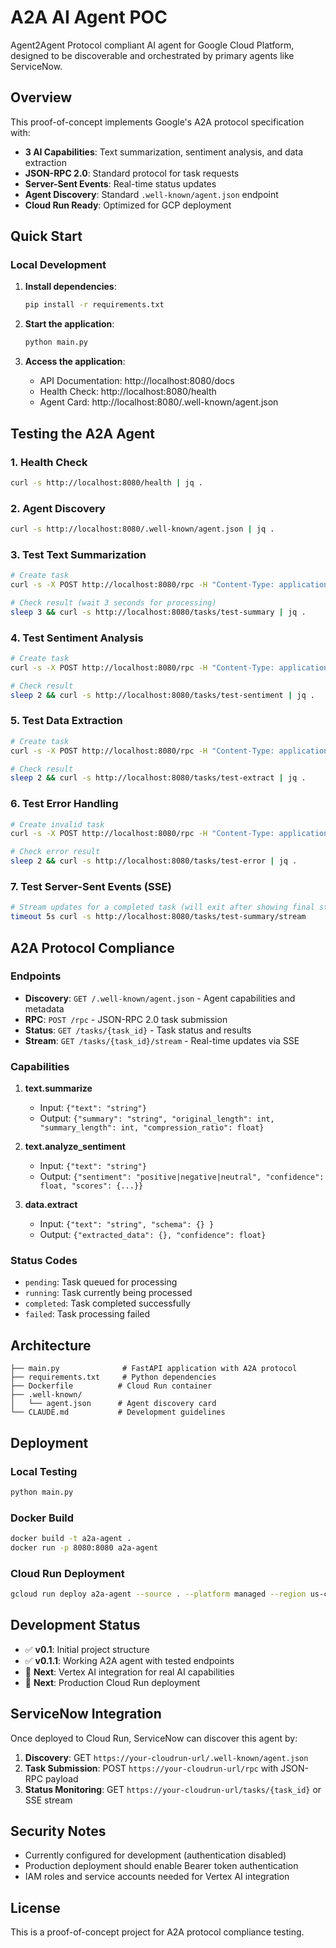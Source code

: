 # A2A AI Agent POC

Agent2Agent Protocol compliant AI agent for Google Cloud Platform, designed to be discoverable and orchestrated by primary agents like ServiceNow.

## Overview

This proof-of-concept implements Google's A2A protocol specification with:
- **3 AI Capabilities**: Text summarization, sentiment analysis, and data extraction
- **JSON-RPC 2.0**: Standard protocol for task requests
- **Server-Sent Events**: Real-time status updates
- **Agent Discovery**: Standard `.well-known/agent.json` endpoint
- **Cloud Run Ready**: Optimized for GCP deployment

## Quick Start

### Local Development

1. **Install dependencies**:
   ```bash
   pip install -r requirements.txt
   ```

2. **Start the application**:
   ```bash
   python main.py
   ```

3. **Access the application**:
   - API Documentation: http://localhost:8080/docs
   - Health Check: http://localhost:8080/health
   - Agent Card: http://localhost:8080/.well-known/agent.json

## Testing the A2A Agent

### 1. Health Check
```bash
curl -s http://localhost:8080/health | jq .
```

### 2. Agent Discovery
```bash
curl -s http://localhost:8080/.well-known/agent.json | jq .
```

### 3. Test Text Summarization
```bash
# Create task
curl -s -X POST http://localhost:8080/rpc -H "Content-Type: application/json" -d '{"method": "text.summarize", "params": {"text": "This is a long text that needs to be summarized. It contains multiple sentences and provides detailed information about various topics. The goal is to create a concise summary that captures the main points without losing important details. This text processing capability will be very useful for A2A protocol compliance and ServiceNow integration."}, "id": "test-summary"}' | jq .

# Check result (wait 3 seconds for processing)
sleep 3 && curl -s http://localhost:8080/tasks/test-summary | jq .
```

### 4. Test Sentiment Analysis
```bash
# Create task
curl -s -X POST http://localhost:8080/rpc -H "Content-Type: application/json" -d '{"method": "text.analyze_sentiment", "params": {"text": "I am very excited about this A2A implementation! It looks great and will work perfectly with ServiceNow."}, "id": "test-sentiment"}' | jq .

# Check result
sleep 2 && curl -s http://localhost:8080/tasks/test-sentiment | jq .
```

### 5. Test Data Extraction
```bash
# Create task
curl -s -X POST http://localhost:8080/rpc -H "Content-Type: application/json" -d '{"method": "data.extract", "params": {"text": "Contact John Smith at john.smith@example.com, phone: 555-1234. Meeting scheduled for 2025-09-22 at Google Cloud offices."}, "id": "test-extract"}' | jq .

# Check result
sleep 2 && curl -s http://localhost:8080/tasks/test-extract | jq .
```

### 6. Test Error Handling
```bash
# Create invalid task
curl -s -X POST http://localhost:8080/rpc -H "Content-Type: application/json" -d '{"method": "unsupported.method", "params": {"test": "data"}, "id": "test-error"}' | jq .

# Check error result
sleep 2 && curl -s http://localhost:8080/tasks/test-error | jq .
```

### 7. Test Server-Sent Events (SSE)
```bash
# Stream updates for a completed task (will exit after showing final status)
timeout 5s curl -s http://localhost:8080/tasks/test-summary/stream
```

## A2A Protocol Compliance

### Endpoints

- **Discovery**: `GET /.well-known/agent.json` - Agent capabilities and metadata
- **RPC**: `POST /rpc` - JSON-RPC 2.0 task submission
- **Status**: `GET /tasks/{task_id}` - Task status and results
- **Stream**: `GET /tasks/{task_id}/stream` - Real-time updates via SSE

### Capabilities

1. **text.summarize**
   - Input: `{"text": "string"}`
   - Output: `{"summary": "string", "original_length": int, "summary_length": int, "compression_ratio": float}`

2. **text.analyze_sentiment**
   - Input: `{"text": "string"}`
   - Output: `{"sentiment": "positive|negative|neutral", "confidence": float, "scores": {...}}`

3. **data.extract**
   - Input: `{"text": "string", "schema": {} }`
   - Output: `{"extracted_data": {}, "confidence": float}`

### Status Codes

- `pending`: Task queued for processing
- `running`: Task currently being processed
- `completed`: Task completed successfully
- `failed`: Task processing failed

## Architecture

```
├── main.py              # FastAPI application with A2A protocol
├── requirements.txt     # Python dependencies
├── Dockerfile          # Cloud Run container
├── .well-known/
│   └── agent.json      # Agent discovery card
└── CLAUDE.md           # Development guidelines
```

## Deployment

### Local Testing
```bash
python main.py
```

### Docker Build
```bash
docker build -t a2a-agent .
docker run -p 8080:8080 a2a-agent
```

### Cloud Run Deployment
```bash
gcloud run deploy a2a-agent --source . --platform managed --region us-central1 --allow-unauthenticated
```

## Development Status

- ✅ **v0.1**: Initial project structure
- ✅ **v0.1.1**: Working A2A agent with tested endpoints
- 🔄 **Next**: Vertex AI integration for real AI capabilities
- 🔄 **Next**: Production Cloud Run deployment

## ServiceNow Integration

Once deployed to Cloud Run, ServiceNow can discover this agent by:

1. **Discovery**: GET `https://your-cloudrun-url/.well-known/agent.json`
2. **Task Submission**: POST `https://your-cloudrun-url/rpc` with JSON-RPC payload
3. **Status Monitoring**: GET `https://your-cloudrun-url/tasks/{task_id}` or SSE stream

## Security Notes

- Currently configured for development (authentication disabled)
- Production deployment should enable Bearer token authentication
- IAM roles and service accounts needed for Vertex AI integration

## License

This is a proof-of-concept project for A2A protocol compliance testing.